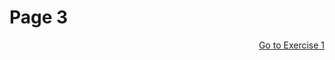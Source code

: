 <h1> Page 3 </h1>

<p>
  <a style="float:right;" href="practice.html"> Go to Exercise 1</a>
  </p> 
  <div style="clear:both;"> </div>


